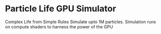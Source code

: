 # Particle Life GPU Simulator
Complex Life from Simple Rules
Simulate upto 1M particles.
Simulation runs on compute shaders to harness the power of the GPU
